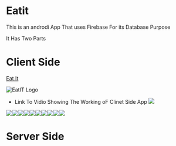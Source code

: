 # Eatit

This is an androdi App That uses Firebase For its Database Purpose

It Has Two Parts 

# Client Side
[Eat It](https://github.com/DAKSHSEMWAL/Eatit/tree/master/Client%20Side/EatIt2)

  ![EatIT Logo](https://github.com/DAKSHSEMWAL/Eatit/blob/master/Client%20Side/EatIt2/eatitlogo.png)
 
 * Link To Vidio Showing The Working oF Clinet Side App
  [![](http://img.youtube.com/vi/-nLGb7KCfAU/0.jpg)](http://www.youtube.com/watch?v=-nLGb7KCfAU "Eat IT Client Side App")
  
  
  
  ![](Eatit/blob/master/Client%20Side/EatIt2/Screenshot_20180919-015329.png)![](Eatit/blob/master/Client%20Side/EatIt2/Screenshot_20180919-015338.png)![](Eatit/blob/master/Client%20Side/EatIt2/Screenshot_20180919-021646.png)![](Eatit/blob/master/Client%20Side/EatIt2/Screenshot_20180919-015346.png)![](Eatit/blob/master/Client%20Side/EatIt2/Screenshot_20180919-015351.png)![](Eatit/blob/master/Client%20Side/EatIt2/Screenshot_20180919-015403.png)![](Eatit/blob/master/Client%20Side/EatIt2/Screenshot_20180919-015411.png)![](Eatit/blob/master/Client%20Side/EatIt2/Screenshot_20180919-020910.png)![](Eatit/blob/master/Client%20Side/EatIt2/Screenshot_20180919-020920.png)![](Eatit/blob/master/Client%20Side/EatIt2/Screenshot_20180919-021724.png)
  
  
# Server Side
